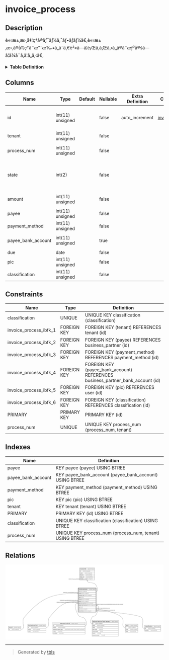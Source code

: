 # invoice_process

## Description

è«‹æ±‚æ›¸å‡¦ç†ã®ãƒ¯ãƒ¼ã‚¯ãƒ•ãƒ­ãƒ¼ã€‚è«‹æ±‚æ›¸ã®å‡¦ç†ã¨æ”¯æ‰•ã„ã¯ä¸€è²«ã—ã¦è¡Œã‚ã‚Œã‚‹ã‚‚ã®ã¨æƒ³å®šã—ã¦ã¾ã¨ã‚ã¦ã„ã‚‹ã€‚

<details>
<summary><strong>Table Definition</strong></summary>

```sql
CREATE TABLE `invoice_process` (
  `id` int(11) unsigned NOT NULL AUTO_INCREMENT COMMENT 'IDã€‚(tenant, process_num) ã§è¤‡åˆä¸»ã‚­ãƒ¼ã«ã™ã‚‹ã¨ä»–ã®ãƒ†ãƒ¼ãƒ–ãƒ«ã¨JOINã™ã‚‹ã®ãŒé¢å€’ãªã®ã¨ã€å¾Œç¶šã®æ”¯æ‰•ã„å‡¦ç†ã§ä¸€æ„ãªè­˜åˆ¥å­ãŒãªã„ã¨ä¸ä¾¿ãã†ãªã®ã§ã‚µãƒ­ã‚²ãƒ¼ãƒˆã‚­ãƒ¼ã‚’ã¤ã‹ã†ã€‚',
  `tenant` int(11) unsigned NOT NULL COMMENT 'ãƒ†ãƒŠãƒ³ãƒˆ',
  `process_num` int(11) unsigned NOT NULL COMMENT 'ãƒ†ãƒŠãƒ³ãƒˆå†…ã§ä½¿ã‚ã‚Œã‚‹è«‹æ±‚æ›¸å‡¦ç†ã®é€šç•ªã€‚ç”»é¢ã® No. ã«ä½¿ã†ã€‚',
  `state` int(2) NOT NULL COMMENT 'ãƒ¯ãƒ¼ã‚¯ãƒ•ãƒ­ãƒ¼ã®çŠ¶æ…‹ã‚’ç¤ºã™å€¤ã€‚çŠ¶æ…‹ã«å¯¾ã™ã‚‹è¦ä»¶ãŒä¸æ˜Žãªã®ã§å€¤ã§è¡¨ç¾ã—ã¦ãŠãã€‚å°‘ãªãã¨ã‚‚æœªå‡¦ç†ã€å‰Šé™¤æ¸ˆã€å‡¦ç†ä¸­ã€å‡¦ç†æ¸ˆã¿ã®çŠ¶æ…‹ã¯å¿…è¦ã ã‚ã†ã€‚',
  `amount` int(11) unsigned NOT NULL COMMENT 'é‡‘é¡ã€‚æ”¯æ‰•ã„ãŒãƒžã‚¤ãƒŠã‚¹ã«ã¯ãªã‚‰ãªã„ã®ã§ã€unsigned ã¨ã™ã‚‹ã€‚',
  `payee` int(11) unsigned NOT NULL COMMENT 'æ”¯æ‰•å…ˆå–å¼•å…ˆ',
  `payment_method` int(11) unsigned NOT NULL COMMENT 'æ”¯æ‰•ã„æ–¹æ³•',
  `payee_bank_account` int(11) unsigned DEFAULT NULL COMMENT 'æŒ¯è¾¼å…ˆå£åº§ã€‚payment_method_type=bank_transfer ã®ã¨ãã®ã¿å€¤ãŒã‚ã‚‹ã€‚',
  `due` date NOT NULL COMMENT 'æ”¯æ‰•æœŸæ—¥',
  `pic` int(11) unsigned NOT NULL COMMENT 'æ‹…å½“è€…',
  `classification` int(11) unsigned NOT NULL COMMENT 'ä»•è¨³',
  PRIMARY KEY (`id`),
  UNIQUE KEY `process_num` (`process_num`,`tenant`),
  UNIQUE KEY `classification` (`classification`),
  KEY `tenant` (`tenant`),
  KEY `payee` (`payee`),
  KEY `payment_method` (`payment_method`),
  KEY `payee_bank_account` (`payee_bank_account`),
  KEY `pic` (`pic`),
  CONSTRAINT `invoice_process_ibfk_1` FOREIGN KEY (`tenant`) REFERENCES `tenant` (`id`),
  CONSTRAINT `invoice_process_ibfk_2` FOREIGN KEY (`payee`) REFERENCES `business_partner` (`id`),
  CONSTRAINT `invoice_process_ibfk_3` FOREIGN KEY (`payment_method`) REFERENCES `payment_method` (`id`),
  CONSTRAINT `invoice_process_ibfk_4` FOREIGN KEY (`payee_bank_account`) REFERENCES `business_partner_bank_account` (`id`),
  CONSTRAINT `invoice_process_ibfk_5` FOREIGN KEY (`pic`) REFERENCES `user` (`id`),
  CONSTRAINT `invoice_process_ibfk_6` FOREIGN KEY (`classification`) REFERENCES `classification` (`id`)
) ENGINE=InnoDB DEFAULT CHARSET=utf8mb4 COLLATE=utf8mb4_bin COMMENT='è«‹æ±‚æ›¸å‡¦ç†ã®ãƒ¯ãƒ¼ã‚¯ãƒ•ãƒ­ãƒ¼ã€‚è«‹æ±‚æ›¸ã®å‡¦ç†ã¨æ”¯æ‰•ã„ã¯ä¸€è²«ã—ã¦è¡Œã‚ã‚Œã‚‹ã‚‚ã®ã¨æƒ³å®šã—ã¦ã¾ã¨ã‚ã¦ã„ã‚‹ã€‚'
```

</details>

## Columns

| Name | Type | Default | Nullable | Extra Definition | Children | Parents | Comment |
| ---- | ---- | ------- | -------- | ---------------- | -------- | ------- | ------- |
| id | int(11) unsigned |  | false | auto_increment | [invoice_file](invoice_file.md) |  | IDã€‚(tenant, process_num) ã§è¤‡åˆä¸»ã‚­ãƒ¼ã«ã™ã‚‹ã¨ä»–ã®ãƒ†ãƒ¼ãƒ–ãƒ«ã¨JOINã™ã‚‹ã®ãŒé¢å€’ãªã®ã¨ã€å¾Œç¶šã®æ”¯æ‰•ã„å‡¦ç†ã§ä¸€æ„ãªè­˜åˆ¥å­ãŒãªã„ã¨ä¸ä¾¿ãã†ãªã®ã§ã‚µãƒ­ã‚²ãƒ¼ãƒˆã‚­ãƒ¼ã‚’ã¤ã‹ã†ã€‚ |
| tenant | int(11) unsigned |  | false |  |  | [tenant](tenant.md) | ãƒ†ãƒŠãƒ³ãƒˆ |
| process_num | int(11) unsigned |  | false |  |  |  | ãƒ†ãƒŠãƒ³ãƒˆå†…ã§ä½¿ã‚ã‚Œã‚‹è«‹æ±‚æ›¸å‡¦ç†ã®é€šç•ªã€‚ç”»é¢ã® No. ã«ä½¿ã†ã€‚ |
| state | int(2) |  | false |  |  |  | ãƒ¯ãƒ¼ã‚¯ãƒ•ãƒ­ãƒ¼ã®çŠ¶æ…‹ã‚’ç¤ºã™å€¤ã€‚çŠ¶æ…‹ã«å¯¾ã™ã‚‹è¦ä»¶ãŒä¸æ˜Žãªã®ã§å€¤ã§è¡¨ç¾ã—ã¦ãŠãã€‚å°‘ãªãã¨ã‚‚æœªå‡¦ç†ã€å‰Šé™¤æ¸ˆã€å‡¦ç†ä¸­ã€å‡¦ç†æ¸ˆã¿ã®çŠ¶æ…‹ã¯å¿…è¦ã ã‚ã†ã€‚ |
| amount | int(11) unsigned |  | false |  |  |  | é‡‘é¡ã€‚æ”¯æ‰•ã„ãŒãƒžã‚¤ãƒŠã‚¹ã«ã¯ãªã‚‰ãªã„ã®ã§ã€unsigned ã¨ã™ã‚‹ã€‚ |
| payee | int(11) unsigned |  | false |  |  | [business_partner](business_partner.md) | æ”¯æ‰•å…ˆå–å¼•å…ˆ |
| payment_method | int(11) unsigned |  | false |  |  | [payment_method](payment_method.md) | æ”¯æ‰•ã„æ–¹æ³• |
| payee_bank_account | int(11) unsigned |  | true |  |  | [business_partner_bank_account](business_partner_bank_account.md) | æŒ¯è¾¼å…ˆå£åº§ã€‚payment_method_type=bank_transfer ã®ã¨ãã®ã¿å€¤ãŒã‚ã‚‹ã€‚ |
| due | date |  | false |  |  |  | æ”¯æ‰•æœŸæ—¥ |
| pic | int(11) unsigned |  | false |  |  | [user](user.md) | æ‹…å½“è€… |
| classification | int(11) unsigned |  | false |  |  | [classification](classification.md) | ä»•è¨³ |

## Constraints

| Name | Type | Definition |
| ---- | ---- | ---------- |
| classification | UNIQUE | UNIQUE KEY classification (classification) |
| invoice_process_ibfk_1 | FOREIGN KEY | FOREIGN KEY (tenant) REFERENCES tenant (id) |
| invoice_process_ibfk_2 | FOREIGN KEY | FOREIGN KEY (payee) REFERENCES business_partner (id) |
| invoice_process_ibfk_3 | FOREIGN KEY | FOREIGN KEY (payment_method) REFERENCES payment_method (id) |
| invoice_process_ibfk_4 | FOREIGN KEY | FOREIGN KEY (payee_bank_account) REFERENCES business_partner_bank_account (id) |
| invoice_process_ibfk_5 | FOREIGN KEY | FOREIGN KEY (pic) REFERENCES user (id) |
| invoice_process_ibfk_6 | FOREIGN KEY | FOREIGN KEY (classification) REFERENCES classification (id) |
| PRIMARY | PRIMARY KEY | PRIMARY KEY (id) |
| process_num | UNIQUE | UNIQUE KEY process_num (process_num, tenant) |

## Indexes

| Name | Definition |
| ---- | ---------- |
| payee | KEY payee (payee) USING BTREE |
| payee_bank_account | KEY payee_bank_account (payee_bank_account) USING BTREE |
| payment_method | KEY payment_method (payment_method) USING BTREE |
| pic | KEY pic (pic) USING BTREE |
| tenant | KEY tenant (tenant) USING BTREE |
| PRIMARY | PRIMARY KEY (id) USING BTREE |
| classification | UNIQUE KEY classification (classification) USING BTREE |
| process_num | UNIQUE KEY process_num (process_num, tenant) USING BTREE |

## Relations

![er](invoice_process.svg)

---

> Generated by [tbls](https://github.com/k1LoW/tbls)
